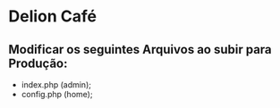 # Delion Café

## Modificar os seguintes Arquivos ao subir para Produção:

- index.php (admin);
- config.php (home);